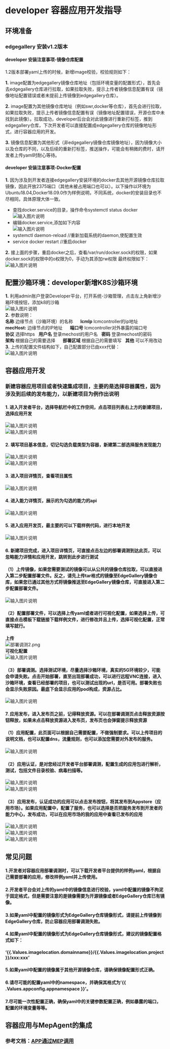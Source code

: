 # developer 容器应用开发指导

## 环境准备

### edgegallery 安装v1.2版本 
#### developer 安装注意事项-镜像仓库配置<br/>
1.2版本部署yaml上传的时候，新增image校验，校验规则如下：<br/>

 **1.** image配置为edgegallery镜像仓库地址（包括环境变量的配置形式），首先会去edgegallery仓库进行拉取，如果拉取失败，提示上传者镜像信息配置有误（镜像地址配置错误或者未提前上传镜像到edgegallery仓库）。<br/>

 **2.** image配置为其他镜像仓库地址（例如swr,docker等仓库），首先会进行拉取，如果拉取失败，提示上传者镜像信息配置有误（镜像地址配置错误，开源仓库中未找到此镜像）。拉取成功，developer后台会对此镜像进行重新打标签，推到edgegallery仓库，下次开发者可以直接配置成edgegallery仓库的镜像地址形式，进行容器应用的开发。<br/>

 **3.** 镜像信息配置为其他形式（非edgegallery镜像仓库镜像地址），因为镜像大小以及仓库的不同，以及后续的重新打标签，推送操作，可能会有稍微的费时，请开发者上传yaml时耐心等待。
#### developer 安装注意事项-Docker配置<br/>

 **1.** 因为涉及到开发者连接edgegallery安装环境的docker去其他开源镜像仓库拉取镜像，因此开放2375端口（其他未被占用端口也可以）。以下操作以环境为Ubuntu18.04,Docker18.09.0作为样例说明，不同系统，docker的安装目录也不尽相同，具体原理大体一致。<br/>
- 查找docker.service的目录，操作命令systemctl status docker
![输入图片说明](/uploads/images/2021/0630/170158_44bd012f_5504908.png "dockerservice-new.png")
- 编辑docker.service,添加如下内容<br/>
![输入图片说明](/uploads/images/2021/0630/170510_ee349bc5_5504908.png "dockerservicecontent.png")
- systemctl daemon-reload //重新加载系统的daemon,使配置生效
- service docker restart  //重启docker<br/>

 **2.** 接上面的步骤，重启docker之后，查看/var/run/docker.sock的权限，如果docker.sock的权限中的o权限为0，手动为其添加rw权限
最终权限如下：<br/>
![输入图片说明](/uploads/images/2021/0630/171606_83e1797d_5504908.png "dockersock.png")
<br/>
## 配置沙箱环境：developer新增K8S沙箱环境

 **1.** 利用admin账户登录Developer平台，打开系统-沙箱管理，点击左上角新增沙箱环境按钮，添加k8的沙箱<br/>
![输入图片说明](/uploads/images/2021/0701/143746_1e95d967_5504908.png "k8s.png")<br/>
**2.** 参数说明：<br/>
 **名称** 边缘节点（沙箱环境）的名称&nbsp;&nbsp;&nbsp;&nbsp;&nbsp; **lcmIp** lcmcontroller的ip地址<br/>
 **mecHost:** 边缘节点的IP地址&nbsp;&nbsp;&nbsp;&nbsp;&nbsp; **端口号** lcmcontroller对外暴露的端口号<br/>
 **协议** 选择https&nbsp;&nbsp; **用户名** 登录mechost的用户名&nbsp;&nbsp; **密码** 登录mechost的密码<br/>
 **架构** 根据自己的需要选择&nbsp;&nbsp;&nbsp;&nbsp;&nbsp; **部署区域** 根据自己的需要填写&nbsp;&nbsp;&nbsp;**其他** 可以不用改动<br/>
**3.** 上传的配置文件结构如下，自己配置部分已由xxx代替：<br/>
![输入图片说明](/uploads/images/2021/0701/151313_489a9540_5504908.png "config.png")

## 容器应用开发
### 新建容器应用项目或者快速集成项目，主要的是选择容器属性，因为涉及到后续的发布能力，以新建项目为例作出说明
#### 1. 进入开发者平台，选择导航栏中的工作空间，点击项目列表右上方的新建项目，选择应用开发
![输入图片说明](/uploads/images/2021/0705/113102_e12792fe_5504908.png "新建项目.png")<br/>
![输入图片说明](/uploads/images/2021/0705/113150_d7c948dd_5504908.png "集成或者新建.png")<br/>
#### 2. 填写项目基本信息，切记勾选负载类型为容器，新建第二部选择服务发现能力
![输入图片说明](/uploads/images/2021/0705/113407_e13c5fd3_5504908.png "新建1.png")<br/>
![输入图片说明](/uploads/images/2021/0705/113427_9c4b2d9a_5504908.png "新建2.png")<br/>
#### 3. 进入项目详情页，查看项目属性
![输入图片说明](/uploads/images/2021/0705/113527_ea4193f9_5504908.png "详情.png")<br/>
#### 4. 进入能力详情页，展示的为勾选的能力的api
![输入图片说明](/uploads/images/2021/0705/113734_b718d554_5504908.png "能力详情.png")<br/>
#### 5. 进入应用开发页，最主要的可以下载样例代码，进行本地开发
![输入图片说明](/uploads/images/2021/0705/113943_7be5a4b2_5504908.png "应用开发.png")<br/>
#### 6. 新建项目完成，进入项目详情页，可直接点击左边的部署调测到达此页，可以忽略能力详情和应用开发，跳转到此步进行测试<br/>
#### （1）上传镜像，如果您需要测试的镜像可以从公共的镜像仓库拉取，可以直接进入第二步配置部署文件。反之，请先上传tar格式的镜像至EdgeGallery镜像仓库，如果您已通过其他方式将镜像推送至EdgeGallery镜像仓库，可直接进入第二步配置部署文件。<br>
![输入图片说明](/uploads/images/2021/0705/142510_f3377eab_5504908.png "部署调测1.png")<br>
#### （2）配置部署文件，可以选择上传yaml或者进行可视化配置，如果选择上传，可直接点击模板下载链接下载样例文件，进行修改并且上传，选择可视化配置，正常填写就行。<br/>
**上传**<br/>
![](/uploads/images/2021/0705/143136_afd8a588_5504908.png "部署调测2.png")<br/>
**可视化配置**<br/>
![输入图片说明](/uploads/images/2021/0705/144525_ccc745a7_5504908.png "可视化.png")<br/>
#### （3）部署调测。选择测试环境，尽量选择沙箱环境，真实的5G环境较少，可能会申请失败。点击开始部署，直至出现部署成功，可以进行远程VNC连接，进入沙箱环境，查看已经部署的项目，也可以测试出现的url，是否可用。部署失败也会显示失败原因。最底下会显示应用的pod构成，资源占比。<br/>
![输入图片说明](/uploads/images/2021/0705/145123_86b9ef5f_5504908.png "部署3.png")<br/>
#### 7. 应用发布，进入发布页之前，记得释放资源。可以在部署调测页点击释放资源按钮释放，如果未点击释放资源进入发布页，发布页也会弹窗提示释放资源<br/>
#### （1）应用配置，此页面可以根据自己需要配置，不做强制要求。可以上传项目的说明文档，也可以配置dns，流量规则，也可以添加您需要对外发布的服务。<br/>
![输入图片说明](/uploads/images/2021/0705/145937_fc649708_5504908.png "应用发布1.png")
#### （2）应用认证，是对您经过开发者平台部署调测，配置生成的应用包进行解析，测试，包括文件目录校验、病毒扫描等。<br/>
![输入图片说明](/uploads/images/2021/0705/150838_a7c1486c_5504908.png "应用发布2.png")<br/>
![输入图片说明](/uploads/images/2021/0705/150914_9f97acef_5504908.png "应用发布2-2.png")<br/>
#### （3）应用发布，认证成功的应用可以点击发布按钮，将其发布到Appstore（应用市场）。如果应用配置中，配置了服务，也可以选择是否把服务发布到开发者的能力中心，发布成功，可以在应用市场的我的应用中查看已发布的应用<br/>
![输入图片说明](/uploads/images/2021/0705/151314_53d74b22_5504908.png "应用发布3.png")<br/>
![输入图片说明](/uploads/images/2021/0705/151335_9683c789_5504908.png "应用发布3-2.png")<br/>
![输入图片说明](/uploads/images/2021/0705/151356_1a02a11a_5504908.png "appstore.png")<br/> 
## 常见问题
#### 1.开发者对容器应用部署调测时，可以下载开发者平台提供的样例yaml，根据自己需要部署的应用，修改样例yaml并上传使用。<br/> 
#### 2.开发者平台会对上传的yaml中的镜像信息进行校验，yaml中配置的镜像不拘泥于固定格式，但是需要注意的是镜像需要为开源镜像或者EdgeGallery仓库已有镜像。<br/> 
#### 3.如果yaml中配置的镜像形式为EdgeGallery仓库镜像形式，请提前上传镜像到EdgeGallery仓库，防止容器应用部署调测失败。<br/> 
#### 4.如果yaml中配置的镜像形式为EdgeGallery仓库镜像形式，建议的镜像配置格式如下：<br/> 
#### ‘{{.Values.imagelocation.domainname}}/{{.Values.imagelocation.project}}/xxx:xxx’<br/> 
#### 5.如果yaml中配置的镜像属于其他开源镜像仓库，请确保镜像配置形式正确。<br/> 
#### 6.请尽可能的配置yaml中的namespace，并确保其格式为’{{ .Values.appconfig.appnamespace }}’。<br/> 
#### 7.尽可能一次性配置正确，确保yaml中的关键参数配置正确，例如暴露的端口，配置的环境变量等等。<br/> 
## 容器应用与MepAgent的集成
### 参考文档：[APP通过MEP调用](https://gitee.com/edgegallery/docs/blob/master/Projects/MEP/app%E9%80%9A%E8%BF%87MEP%E8%B0%83%E7%94%A8.md)